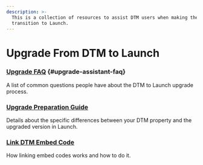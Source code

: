 ```yaml
---
description: >-
  This is a collection of resources to assist DTM users when making the
  transition to Launch.
---
```


# Upgrade From DTM to Launch

### [Upgrade FAQ](upgrade-faq.md) {#upgrade-assistant-faq}

A list of common questions people have about the DTM to Launch upgrade process.

### [Upgrade Preparation Guide](upgrade-preparation-guide.md)

Details about the specific differences between your DTM property and the upgraded version in Launch.[​](upgrade-faq.md)

### [Link DTM Embed Code](link-dtm-embed-code.md)

How linking embed codes works and how to do it.

